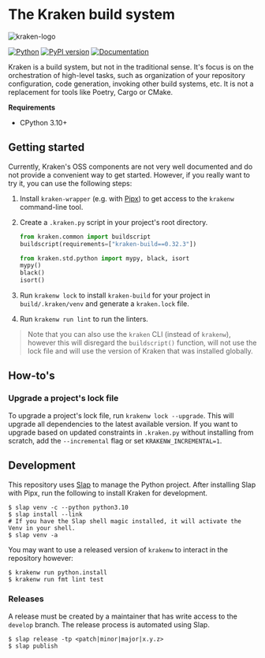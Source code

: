 # The Kraken build system

![kraken-logo](https://i.imgur.com/Lqjy2zi.png)

[![Python](https://github.com/kraken-build/kraken/actions/workflows/python.yaml/badge.svg)](https://github.com/kraken-build/kraken/actions/workflows/python.yaml)
[![PyPI version](https://badge.fury.io/py/kraken-build.svg)](https://badge.fury.io/py/kraken-build)
[![Documentation](https://img.shields.io/badge/Documentation-blue?style=flat&logo=gitbook&logoColor=white)](https://kraken-build.github.io/kraken/)

Kraken is a build system, but not in the traditional sense. It's focus is on the orchestration of high-level tasks,
such as organization of your repository configuration, code generation, invoking other build systems, etc. It is not a
replacement for tools like Poetry, Cargo or CMake.

__Requirements__

* CPython 3.10+

## Getting started

  [Pipx]: https://pypa.github.io/pipx/

Currently, Kraken's OSS components are not very well documented and do not provide a convenient way to get started.
However, if you really want to try it, you can use the following steps:

1. Install `kraken-wrapper` (e.g. with [Pipx][]) to get access to the `krakenw` command-line tool.
2. Create a `.kraken.py` script in your project's root directory.

    ```py
    from kraken.common import buildscript
    buildscript(requirements=["kraken-build==0.32.3"])
    
    from kraken.std.python import mypy, black, isort
    mypy()
    black()
    isort()
    ```
3. Run `krakenw lock` to install `kraken-build` for your project in `build/.kraken/venv` and generate a `kraken.lock` file.
4. Run `krakenw run lint` to run the linters.

> Note that you can also use the `kraken` CLI (instead of `krakenw`), however this will disregard the `buildscript()`
> function, will not use the lock file and will use the version of Kraken that was installed globally.

## How-to's

### Upgrade a project's lock file

To upgrade a project's lock file, run `krakenw lock --upgrade`. This will upgrade all dependencies to the latest
available version. If you want to upgrade based on updated constraints in `.kraken.py` without installing from scratch,
add the `--incremental` flag or set `KRAKENW_INCREMENTAL=1`.

## Development

  [Slap]: https://github.com/NiklasRosenstein/slap

This repository uses [Slap][] to manage the Python project. After installing Slap with Pipx, run the following to
install Kraken for development.

```
$ slap venv -c --python python3.10
$ slap install --link
# If you have the Slap shell magic installed, it will activate the Venv in your shell.
$ slap venv -a
```

You may want to use a released version of `krakenw` to interact in the repository however:

    $ krakenw run python.install
    $ krakenw run fmt lint test

### Releases

A release must be created by a maintainer that has write access to the `develop` branch. The release process
is automated using Slap.

    $ slap release -tp <patch|minor|major|x.y.z>
    $ slap publish
